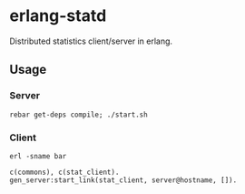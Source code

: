 erlang-statd
============

Distributed statistics client/server in erlang.

Usage
-----

### Server

```
rebar get-deps compile; ./start.sh
```

### Client

```
erl -sname bar
```

```
c(commons), c(stat_client).
gen_server:start_link(stat_client, server@hostname, []).
```

